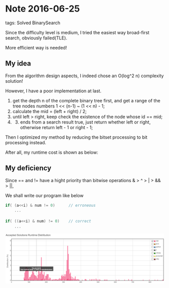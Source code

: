 # Note 2016-06-25

tags: Solved BinarySearch

Since the difficulty level is medium, I tried the easiest way broad-first search, obviously failed(TLE).

More efficient way is needed!


## My idea

From the algorithm design aspects, I indeed chose an O(log^2 n) complexity solution!

However, I have   a poor implementation at last.

1. get the depth n of the complete binary tree first, and get a range of the tree nodes numbers 1 << (n-1) ~ (1 << n) - 1;
2. calculate the mid = (left + right) / 2;
3. until left > right, keep check the existence of the node whose id == mid;
4. 3. ends from a search result true, just return whether left or right, otherwise return left - 1 or right - 1;

Then I optimized my method by reducing the bitset processing to bit processing instead.

After all, my runtime cost is shown as below:

## My deficiency

Since == and != have a hight priority than bitwise operations & > ^ > | > && > ||,

We shall write our program like below

```c++
if( (a<<i) & num != 0)      // erroneous 
    ...

if( ((a<<i) & num) != 0)    // correct
    ...
```



![evaluation](../pics/lc222.png "Submision Runtime")




